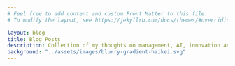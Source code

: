 ```yaml
---
# Feel free to add content and custom Front Matter to this file.
# To modify the layout, see https://jekyllrb.com/docs/themes/#overriding-theme-defaults

layout: blog
title: Blog Posts
description: Collection of my thoughts on management, AI, innovation and scientific careers.
background: "../assets/images/blurry-gradient-haikei.svg"
---
```

